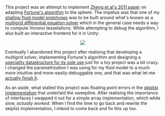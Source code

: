 This project was an attempt to implement [Zheng et al's 2011 paper](http://e-lc.org/tmp/Xiaoyu__Zheng_2011_12_05_14_35_11.pdf) on adapting [Fortune's algorithm](http://en.wikipedia.org/wiki/Fortune%27s_algorithm) to the sphere. The impetus was that one of my [shallow fluid model prototypes](https://github.com/andyljones/shallow-fluid-model-prototype-2) was to be built around what's known as a [multigrid differential equation solver](http://en.wikipedia.org/wiki/Multigrid_method) which in the general case needs a way to compute Voronoi tesselations. While attempting to debug the algorithm, I also built an interactive frontend for it in Unity:

<p align="center">
<img src="http://i.minus.com/iqKmBV07ZQeLH.png">
</p>

Eventually I abandoned this project after realising that developing a multigrid solver, implementing Fortune's algorithm and designing a [speciality datastructure for its sole use](https://github.com/andyljones/cyclical-deterministic-skiplist) just for a toy project was a bit crazy. I changed the parametrization I was using for my fluid model to a much more intuitive and more-easily-debuggable one, and that was what let me [actually finish it](https://github.com/andyljones/shallow-fluid-model).

As an aside, what stalled this project was floating point errors in the [skiplist implementation](https://github.com/andyljones/cyclical-deterministic-skiplist) that underlaid the sweepline. After realising the importance of interfaces I swapped it out for a simple array implementation, which while slow, *actually worked*. When I find the time to go back and rewrite the skiplist implementation, I intend to come back and fix this up too.
